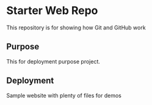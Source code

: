 # Starter Web Repo

This repository is for showing how Git and GitHub work

## Purpose

This for deployment purpose project.
## Deployment
Sample website with plenty of files for demos